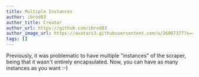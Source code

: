 ```yaml
---
title: Multiple Instances
author: ibrod83
author_title: Creator
author_url: https://github.com/ibrod83
author_image_url: https://avatars3.githubusercontent.com/u/26907377?s=460&u=73e13f8f9afaad5f421d61ed4d416ff2f7471c07&v=4
tags: []
---
```

Previously, it was problematic to have multiple "instances" of the scraper, being that it wasn't entirely encapsulated. Now, you can have as many instances as you want :-)
